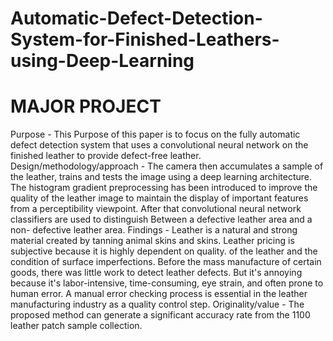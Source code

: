 # Automatic-Defect-Detection-System-for-Finished-Leathers-using-Deep-Learning 
# MAJOR PROJECT
Purpose - This Purpose of this paper is to focus on the fully automatic defect detection system that uses a convolutional
neural network on the finished leather to provide defect-free leather.
Design/methodology/approach - The camera then accumulates a sample of the leather, trains and tests the image using a
deep learning architecture. The histogram gradient preprocessing has been introduced to improve the quality of the leather
image to maintain the display of important features from a perceptibility viewpoint. After that convolutional neural network
classifiers are used to distinguish Between a defective leather area and a non- defective leather area.
Findings - Leather is a natural and strong material created by tanning animal skins and skins. Leather pricing is subjective
because it is highly dependent on quality. of the leather and the condition of surface imperfections. Before the mass
manufacture of certain goods, there was little work to detect leather defects. But it's annoying because it's labor-intensive,
time-consuming, eye strain, and often prone to human error. A manual error checking process is essential in the leather
manufacturing industry as a quality control step.
Originality/value - The proposed method can generate a significant accuracy rate from the 1100 leather patch sample
collection.
